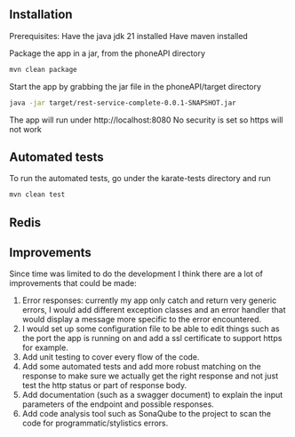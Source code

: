 ## Installation

Prerequisites:
Have the java jdk 21 installed
Have maven installed

Package the app in a jar, from the phoneAPI directory

```bash
mvn clean package
```

Start the app by grabbing the jar file in the phoneAPI/target directory

```bash
java -jar target/rest-service-complete-0.0.1-SNAPSHOT.jar
```

The app will run under http://localhost:8080
No security is set so https will not work

## Automated tests

To run the automated tests, go under the karate-tests directory and run

```bash
mvn clean test
```

## Redis



## Improvements

Since time was limited to do the development I think there are a lot of improvements that could be made:
1. Error responses: currently my app only catch and return very generic errors, I would add different exception classes and an error handler that would display a message more specific to the error encountered.
2. I would set up some configuration file to be able to edit things such as the port the app is running on and add a ssl certificate to support https for example.
3. Add unit testing to cover every flow of the code.
4. Add some automated tests and add more robust matching on the response to make sure we actually get the right response and not just test the http status or part of response body.
5. Add documentation (such as a swagger document) to explain the input parameters of the endpoint and possible responses.
6. Add code analysis tool such as SonaQube to the project to scan the code for programmatic/stylistics errors.
